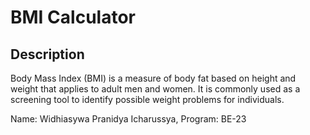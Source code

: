 # BMI Calculator

## Description
Body Mass Index (BMI) is a measure of body fat based on height and weight that applies to adult men and women. It is commonly used as a screening tool to identify possible weight problems for individuals.

Name: Widhiasywa Pranidya Icharussya, 
Program: BE-23


